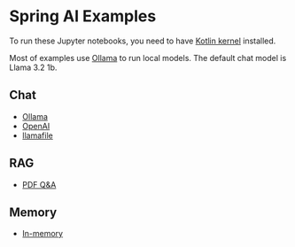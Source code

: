 # Spring AI Examples

To run these Jupyter notebooks, you need to have [Kotlin kernel](https://github.com/Kotlin/kotlin-jupyter) installed.

Most of examples use [Ollama](https://ollama.com/) to run local models. The default chat model is Llama 3.2 1b.

## Chat

* [Ollama](./chat-client/ollama-chat.ipynb)
* [OpenAI](./chat-client/openai-chat.ipynb)
* [llamafile](./chat-client/llamafile.ipynb)

## RAG

* [PDF Q&A](./rag/pdf-rag.ipynb)

## Memory

* [In-memory](./memory/in-memory.ipynb)